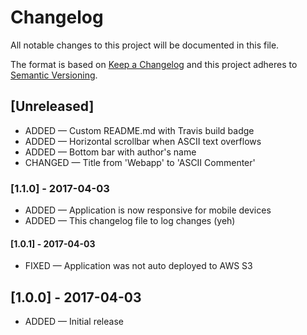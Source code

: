 # Changelog
All notable changes to this project will be documented in this file.

The format is based on [Keep a Changelog](http://keepachangelog.com/en/1.0.0/)
and this project adheres to [Semantic Versioning](http://semver.org/spec/v2.0.0.html).

## [Unreleased]
 * ADDED — Custom README.md with Travis build badge
 * ADDED — Horizontal scrollbar when ASCII text overflows
 * ADDED — Bottom bar with author's name
 * CHANGED — Title from 'Webapp' to 'ASCII Commenter'

### [1.1.0] - 2017-04-03
 * ADDED — Application is now responsive for mobile devices
 * ADDED — This changelog file to log changes (yeh)

#### [1.0.1] - 2017-04-03
 * FIXED — Application was not auto deployed to AWS S3

## [1.0.0] - 2017-04-03
 * ADDED — Initial release
 

 
 
